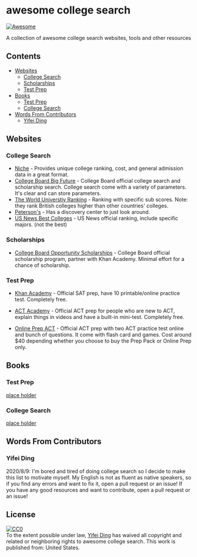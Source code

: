 # awesome college search 

[![Awesome](https://cdn.rawgit.com/sindresorhus/awesome/d7305f38d29fed78fa85652e3a63e154dd8e8829/media/badge.svg)](https://github.com/sindresorhus/awesome)

A collection of awesome college search websites, tools and other resources

## Contents

<!-- toc -->

- [Websites](#websites)
  - [College Search](#college-search)
  - [Scholarships](#scholarships)
  - [Test Prep](#test-prep)
- [Books](#books)
  - [Test Prep](#test-prep)
  - [College Search](#college-search)
- [Words From Contributors](#words-from-contributors)
  - [Yifei Ding](#yifei-ding)
## Websites

### College Search

- [Niche](https://www.niche.com/) - Provides unique college ranking, cost, and general admission data in a great format.
- [College Board Big Future](https://bigfuture.collegeboard.org) - College Board official college search and scholarship search. College search come with a variety of parameters. It's clear and can store parameters.
- [The World Universtiy Ranking](https://www.timeshighereducation.com/) - Ranking with specific sub scores. Note: they rank British colleges higher than other countries' colleges.
- [Peterson's](https://www.petersons.com/college-search.aspx) - Has a discovery center to just look around.
- [US News Best Colleges](https://www.usnews.com/best-colleges) - US News official ranking, include specific majors. (not the best)

### Scholarships

- [College Board Opportunity Scholarships](https://opportunity.collegeboard.org/) - College Board official scholarship program, partner with Khan Academy. Minimal effort for a chance of scholarship.

### Test Prep

- [Khan Academy](https://www.khanacademy.org/) - Official SAT prep, have 10 printable/online practice test. Completely free.

- [ACT Academy](https://actacademy.act.org/) - Official ACT prep for people who are new to ACT, explain things in videos and have a built-in mini-test. Completely free.
- [Online Prep ACT](https://onlineprep.act.org/) - Official ACT prep with two ACT practice test online and bunch of questions. It come with flash card and games. Cost around $40 depending whether you choose to buy the Prep Pack or Online Prep only. 

## Books

### Test Prep

[place holder]()

### College Search

[place holder]()

## Words From Contributors

### Yifei Ding

2020/8/9: I'm bored and tired of doing college search so I decide to make this list to motivate myself. My English is not as fluent as native speakers, so if you find any errors and want to fix it, open a pull request or an issue! If you have any good resources and want to contribute, open a pull request or an issue!

## License

<p xmlns:dct="http://purl.org/dc/terms/" xmlns:vcard="http://www.w3.org/2001/vcard-rdf/3.0#">
  <a rel="license"
     href="http://creativecommons.org/publicdomain/zero/1.0/">
    <img src="http://i.creativecommons.org/p/zero/1.0/88x31.png" style="border-style: none;" alt="CC0" />
  </a>
  <br />
  To the extent possible under law,
  <a rel="dct:publisher"
     href="https://github.com/dingyifei/awesome-college-search">
    <span property="dct:title">Yifei Ding</span></a>
  has waived all copyright and related or neighboring rights to
  <span property="dct:title">awesome college search</span>.
This work is published from:
<span property="vcard:Country" datatype="dct:ISO3166"
      content="US" about="https://github.com/dingyifei/awesome-college-search">
  United States</span>.
</p>
